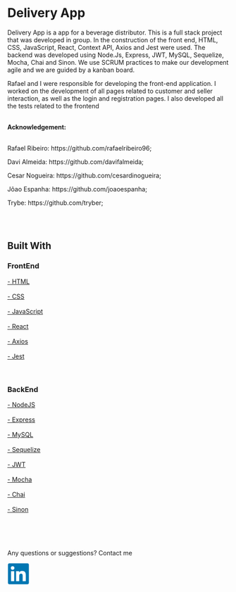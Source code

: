 <h1>Delivery App</h1>

<p>
  Delivery App is a app for a beverage distributor. This is a full stack project that was developed in group. In the construction of the 
  front end, HTML, CSS, JavaScript, React, Context API, Axios and Jest were used. The backend was developed using Node.Js, Express, JWT, MySQL,
  Sequelize, Mocha, Chai and  Sinon. We use SCRUM practices to make our development agile and we are guided by a kanban board.
</p>

<p>
  Rafael and I were responsible for developing the front-end application. I worked on the development of all pages related to customer and seller
  interaction, as well as the login and registration pages. I also developed all the tests related to the frontend
</p>
    
<br />
<strong>Acknowledgement: </strong>
<br /><br />
<p> Rafael Ribeiro: https://github.com/rafaelribeiro96; </p>
<p> Davi Almeida: https://github.com/davifalmeida; </p>
<p> Cesar Nogueira: https://github.com/cesardinogueira; </p>
<p> Jõao Espanha: https://github.com/joaoespanha;</p>
<p> Trybe:  https://github.com/tryber; </p>

</br>
</br>

<h2> Built With </h2>

<div>
<h3>FrontEnd </h3>
  <a href="https://developer.mozilla.org/en-US/docs/Web/HTML" rel="nofollow"> - HTML </a> </br></br>
  <a href="https://developer.mozilla.org/en-US/docs/Web/CSS" rel="nofollow"> - CSS </a> </br></br>
  <a href="https://developer.mozilla.org/en-US/docs/Web/JavaScript" rel="nofollow"> - JavaScript </a> </br></br>
  <a href="https://react.dev/learn" rel="nofollow"> - React </a> </br></br>
  <a href="https://axios-http.com/ptbr/docs/intro" rel="nofollow"> - Axios </a>  </br></br>
  <a href="https://jestjs.io/pt-BR/" rel="nofollow"> - Jest </a> </br></br>

</br>
<h3>BackEnd</h3>
 <a href="https://nodejs.org/en/" rel="nofollow"> - NodeJS </a> </br></br>
 <a href="https://expressjs.com/pt-br/" rel="nofollow"> - Express </a> </br></br>
 <a href="https://www.mysql.com/" rel="nofollow"> - MySQL </a> </br></br>
 <a href="https://sequelize.org/docs/v6/core-concepts/validations-and-constraints/" rel="nofollow"> - Sequelize </a> </br></br>
  <a href="https://jwt.io/" rel="nofollow"> - JWT </a> </br></br>
 <a href="https://mochajs.org/" rel="nofollow"> - Mocha </a> </br></br>
 <a href="https://www.chaijs.com/" rel="nofollow"> - Chai </a> </br></br>
 <a href="https://sinonjs.org/" rel="nofollow"> - Sinon </a> </br></br>
</div>

<br />
<br />
<br /> 

<p> Any questions or suggestions? Contact me </p>

<a href="https://www.linkedin.com/in/george-santos-dev" rel="nofollow">
  <img
    height="50px"
    width="50px"
    src="https://raw.githubusercontent.com/devicons/devicon/1119b9f84c0290e0f0b38982099a2bd027a48bf1/icons/linkedin/linkedin-original.svg"
    alt="LinkedIn"
  />   
</a>
